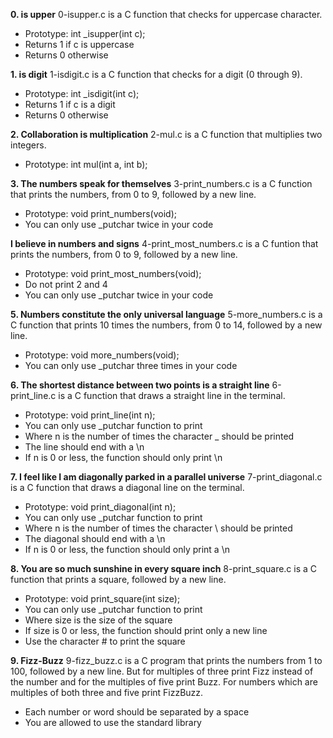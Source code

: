 **0. is upper**
0-isupper.c is a C function that checks for uppercase character.
- Prototype: int \_isupper(int c);
- Returns 1 if c is uppercase
- Returns 0 otherwise

**1. is digit**
1-isdigit.c is a C function that checks for a digit (0 through 9).
- Prototype: int \_isdigit(int c);
- Returns 1 if c is a digit
- Returns 0 otherwise

**2. Collaboration is multiplication**
2-mul.c is a C function that multiplies two integers.
- Prototype: int mul(int a, int b);

**3. The numbers speak for themselves**
3-print_numbers.c is a C function that prints the numbers, from 0 to 9, followed by a new line.
- Prototype: void print_numbers(void);
- You can only use \_putchar twice in your code

**I believe in numbers and signs**
4-print_most_numbers.c is a C funtion that prints the numbers, from 0 to 9, followed by a new line.
- Prototype: void print_most_numbers(void);
- Do not print 2 and 4
- You can only use \_putchar twice in your code

**5. Numbers constitute the only universal language**
5-more_numbers.c is a C function that prints 10 times the numbers, from 0 to 14, followed by a new line.
- Prototype: void more_numbers(void);
- You can only use \_putchar three times in your code

**6. The shortest distance between two points is a straight line**
6-print_line.c is a C function  that draws a straight line in the terminal.
- Prototype: void print_line(int n);
- You can only use \_putchar function to print
- Where n is the number of times the character _ should be printed
- The line should end with a \n
- If n is 0 or less, the function should only print \n

**7. I feel like I am diagonally parked in a parallel universe**
7-print_diagonal.c is a C function that draws a diagonal line on the terminal.
- Prototype: void print_diagonal(int n);
- You can only use \_putchar function to print
- Where n is the number of times the character \ should be printed
- The diagonal should end with a \n
- If n is 0 or less, the function should only print a \n

**8. You are so much sunshine in every square inch**
8-print_square.c is a C function that prints a square, followed by a new line.
- Prototype: void print_square(int size);
- You can only use \_putchar function to print
- Where size is the size of the square
- If size is 0 or less, the function should print only a new line
- Use the character # to print the square

**9. Fizz-Buzz**
9-fizz_buzz.c is a C program that prints the numbers from 1 to 100, followed by a new line. But for multiples of three print Fizz instead of the number and for the multiples of five print Buzz. For numbers which are multiples of both three and five print FizzBuzz.
- Each number or word should be separated by a space
- You are allowed to use the standard library
